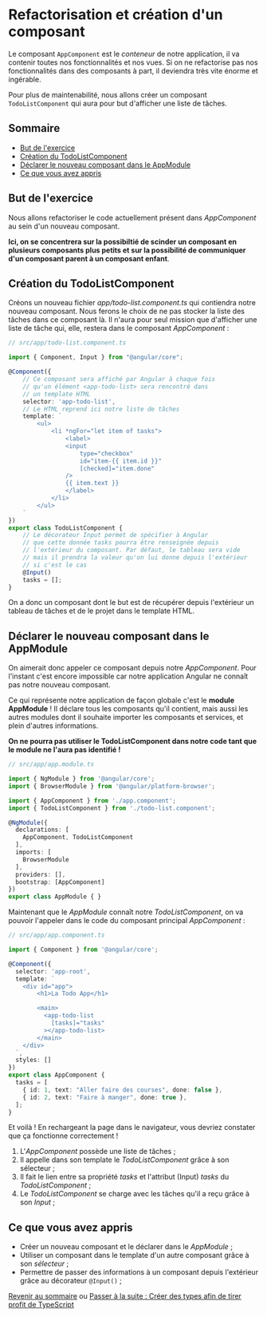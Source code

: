 # Refactorisation et création d'un composant 

Le composant `AppComponent` est le *conteneur* de notre application, il va contenir toutes nos fonctionnalités et nos vues. Si on ne refactorise pas nos fonctionnalités dans des composants à part, il deviendra très vite énorme et ingérable.

Pour plus de maintenabilité, nous allons créer un composant `TodoListComponent` qui aura pour but d'afficher une liste de tâches.

## Sommaire
  * [But de l'exercice](#but-de-l-exercice)
  * [Création du TodoListComponent](#création-du-todolistcomponent)
  * [Déclarer le nouveau composant dans le AppModule](#déclarer-le-nouveau-composant-dans-le-appmodule)
  * [Ce que vous avez appris](#ce-que-vous-avez-appris)
## But de l'exercice
Nous allons refactoriser le code actuellement présent dans *AppComponent* au sein d'un nouveau composant. 

**Ici, on se concentrera sur la possibiltié de scinder un composant en plusieurs composants plus petits et sur la possibilité de communiquer d'un composant parent à un composant enfant**.

## Création du TodoListComponent

Créons un nouveau fichier *app/todo-list.component.ts* qui contiendra notre nouveau composant. Nous ferons le choix de ne pas stocker la liste des tâches dans ce composant là. Il n'aura pour seul mission que d'afficher une liste de tâche qui, elle, restera dans le composant *AppComponent* :

```ts
// src/app/todo-list.component.ts

import { Component, Input } from "@angular/core";

@Component({
    // Ce composant sera affiché par Angular à chaque fois
    // qu'un élément <app-todo-list> sera rencontré dans
    // un template HTML
    selector: 'app-todo-list',
    // Le HTML reprend ici notre liste de tâches
    template: `
        <ul>
            <li *ngFor="let item of tasks">
                <label>
                <input 
                    type="checkbox" 
                    id="item-{{ item.id }}" 
                    [checked]="item.done" 
                />
                {{ item.text }}
                </label>
            </li>
        </ul>
    `
})
export class TodoListComponent {
    // Le décorateur Input permet de spécifier à Angular
    // que cette donnée tasks pourra être renseignée depuis
    // l'extérieur du composant. Par défaut, le tableau sera vide
    // mais il prendra la valeur qu'on lui donne depuis l'extérieur
    // si c'est le cas
    @Input()
    tasks = []; 
}
```

On a donc un composant dont le but est de récupérer depuis l'extérieur un tableau de tâches et de le projet dans le template HTML.

## Déclarer le nouveau composant dans le AppModule

On aimerait donc appeler ce composant depuis notre  *AppComponent*. Pour l'instant c'est encore impossible car notre application Angular ne connaît pas notre nouveau composant. 

Ce qui représente notre application de façon globale c'est le **module AppModule** ! Il déclare tous les composants qu'il contient, mais aussi les autres modules dont il souhaite importer les composants et services, et plein d'autres informations.

**On ne pourra pas utiliser le TodoListComponent dans notre code tant que le module ne l'aura pas identifié !**

```ts
// src/app/app.module.ts

import { NgModule } from '@angular/core';
import { BrowserModule } from '@angular/platform-browser';

import { AppComponent } from './app.component';
import { TodoListComponent } from './todo-list.component';

@NgModule({
  declarations: [
    AppComponent, TodoListComponent
  ],
  imports: [
    BrowserModule
  ],
  providers: [],
  bootstrap: [AppComponent]
})
export class AppModule { }
```

Maintenant que le *AppModule* connaît notre *TodoListComponent*, on va pouvoir l'appeler dans le code du composant principal *AppComponent* :

```ts
// src/app/app.component.ts

import { Component } from '@angular/core';

@Component({
  selector: 'app-root',
  template: `
    <div id="app">
        <h1>La Todo App</h1>

        <main>
          <app-todo-list 
            [tasks]="tasks"
          ></app-todo-list>
        </main>
    </div>
  `,
  styles: []
})
export class AppComponent {
  tasks = [
    { id: 1, text: "Aller faire des courses", done: false },
    { id: 2, text: "Faire à manger", done: true },
  ];
}
```

Et voilà ! En rechargeant la page dans le navigateur, vous devriez constater que ça fonctionne correctement !

1. L'*AppComponent* possède une liste de tâches ;
2. Il appelle dans son template le *TodoListComponent* grâce à son sélecteur ;
3. Il fait le lien entre sa propriété *tasks* et l'attribut (Input) *tasks* du *TodoListComponent* ;
4. Le *TodoListComponent* se charge avec les tâches qu'il a reçu grâce à son *Input* ;

## Ce que vous avez appris 
* Créer un nouveau composant et le déclarer dans le *AppModule* ;
* Utiliser un composant dans le template d'un autre composant grâce à son *sélecteur* ;
* Permettre de passer des informations à un composant depuis l'extérieur grâce au décorateur `@Input()` ;

[Revenir au sommaire](../README.md) ou [Passer à la suite : Créer des types afin de tirer profit de TypeScript](types.md)